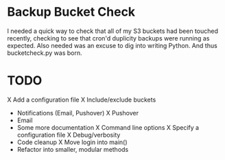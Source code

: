 Backup Bucket Check
===================

I needed a quick way to check that all of my S3 buckets had been touched recently,
checking to see that cron'd duplicity backups were running as expected. Also needed
was an excuse to dig into writing Python. And thus bucketcheck.py was born.


TODO
====
 X Add a configuration file
 X Include/exclude buckets
 * Notifications (Email, Pushover)
  X Pushover
  * Email
 * Some more documentation
 X Command line options
  X Specify a configuration file
  X Debug/verbosity
 * Code cleanup
  X Move login into main()
  * Refactor into smaller, modular methods
